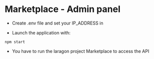 # Marketplace - Admin panel

- Create .env file and set your IP_ADDRESS in

- Launch the application with:

```
npm start
```

- You have to run the laragon project Marketplace to access the API
